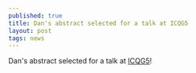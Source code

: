 ```yaml
---
published: true
title: Dan's abstract selected for a talk at ICQG5
layout: post
tags: news
---
```

Dan's abstract selected for a talk at [ICQG5](http://www.icqg5.org)!
